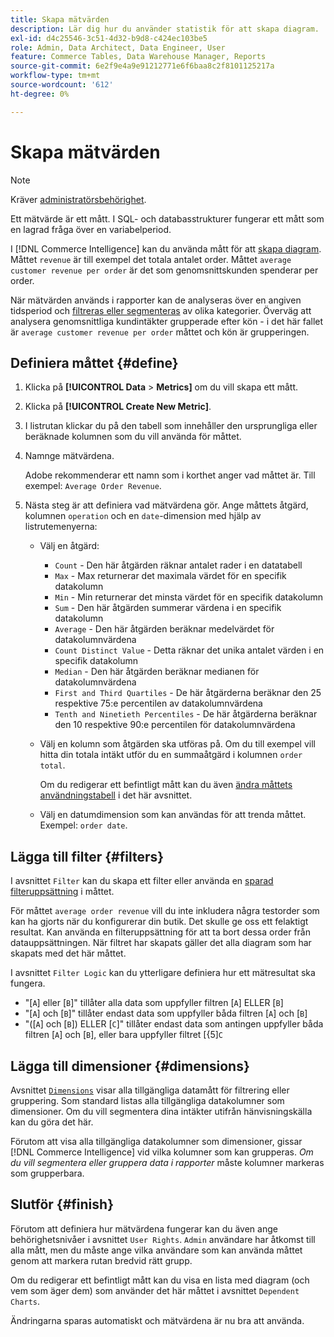 ```yaml
---
title: Skapa mätvärden
description: Lär dig hur du använder statistik för att skapa diagram.
exl-id: d4c25546-3c51-4d32-b9d8-c424ec103be5
role: Admin, Data Architect, Data Engineer, User
feature: Commerce Tables, Data Warehouse Manager, Reports
source-git-commit: 6e2f9e4a9e91212771e6f6baa8c2f8101125217a
workflow-type: tm+mt
source-wordcount: '612'
ht-degree: 0%

---
```


# Skapa mätvärden

>[!NOTE]
>
>Kräver [administratörsbehörighet](../../administrator/user-management/user-management.md).

Ett mätvärde är ett mått. I SQL- och databasstrukturer fungerar ett mått som en lagrad fråga över en variabelperiod.

I [!DNL Commerce Intelligence] kan du använda mått för att [skapa diagram](../../data-user/reports/ess-rpt-build-visual.md). Måttet `revenue` är till exempel det totala antalet order. Måttet `average customer revenue per order` är det som genomsnittskunden spenderar per order.

När mätvärden används i rapporter kan de analyseras över en angiven tidsperiod och [filtreras eller segmenteras](../../best-practices/segment-filter.md) av olika kategorier. Överväg att analysera genomsnittliga kundintäkter grupperade efter kön - i det här fallet är `average customer revenue per order` måttet och kön är grupperingen.

## Definiera måttet {#define}

1. Klicka på **[!UICONTROL Data** > **Metrics]** om du vill skapa ett mått.

1. Klicka på **[!UICONTROL Create New Metric]**.

1. I listrutan klickar du på den tabell som innehåller den ursprungliga eller beräknade kolumnen som du vill använda för måttet.

1. Namnge mätvärdena.

   Adobe rekommenderar ett namn som i korthet anger vad måttet är. Till exempel: `Average Order Revenue`.

1. Nästa steg är att definiera vad mätvärdena gör. Ange måttets åtgärd, kolumnen `operation` och en `date`-dimension med hjälp av listrutemenyerna:

   * Välj en åtgärd:
      * `Count` - Den här åtgärden räknar antalet rader i en datatabell
      * `Max` - Max returnerar det maximala värdet för en specifik datakolumn
      * `Min` - Min returnerar det minsta värdet för en specifik datakolumn
      * `Sum` - Den här åtgärden summerar värdena i en specifik datakolumn
      * `Average` - Den här åtgärden beräknar medelvärdet för datakolumnvärdena
      * `Count Distinct Value` - Detta räknar det unika antalet värden i en specifik datakolumn
      * `Median` - Den här åtgärden beräknar medianen för datakolumnvärdena
      * `First and Third Quartiles` - De här åtgärderna beräknar den 25 respektive 75:e percentilen av datakolumnvärdena
      * `Tenth and Ninetieth Percentiles` - De här åtgärderna beräknar den 10 respektive 90:e percentilen för datakolumnvärdena

   * Välj en kolumn som åtgärden ska utföras på. Om du till exempel vill hitta din totala intäkt utför du en summaåtgärd i kolumnen `order total`.

     Om du redigerar ett befintligt mått kan du även [ändra måttets användningstabell](../../data-analyst/data-warehouse-mgr/change-metric-op-table.md) i det här avsnittet.

   * Välj en datumdimension som kan användas för att trenda måttet. Exempel: `order date`.

## Lägga till filter {#filters}

I avsnittet `Filter` kan du skapa ett filter eller använda en [sparad filteruppsättning](../../data-user/reports/ess-manage-data-filters.md) i måttet.

För måttet `average order revenue` vill du inte inkludera några testorder som kan ha gjorts när du konfigurerar din butik. Det skulle ge oss ett felaktigt resultat. Kan använda en filteruppsättning för att ta bort dessa order från datauppsättningen. När filtret har skapats gäller det alla diagram som har skapats med det här måttet.

I avsnittet `Filter Logic` kan du ytterligare definiera hur ett mätresultat ska fungera.

* &quot;\[`A`\] eller \[`B`\]&quot; tillåter alla data som uppfyller filtren \[`A`\] ELLER \[`B`\]
* &quot;\[`A`\] och \[`B`\]&quot; tillåter endast data som uppfyller båda filtren \[`A`\] och \[`B`\]
* &quot;(\[`A`\] och \[`B`\]) ELLER \[`C`\]&quot; tillåter endast data som antingen uppfyller båda filtren \[`A`\] och \[`B`\], eller bara uppfyller filtret \[{5\]`C`

## Lägga till dimensioner {#dimensions}

Avsnittet [`Dimensions`](../../data-analyst/data-warehouse-mgr/manage-data-dimensions-metrics.md) visar alla tillgängliga datamått för filtrering eller gruppering. Som standard listas alla tillgängliga datakolumner som dimensioner. Om du vill segmentera dina intäkter utifrån hänvisningskälla kan du göra det här.

Förutom att visa alla tillgängliga datakolumner som dimensioner, gissar [!DNL Commerce Intelligence] vid vilka kolumner som kan grupperas. *Om du vill segmentera eller gruppera data i rapporter* måste kolumner markeras som grupperbara.

## Slutför {#finish}

Förutom att definiera hur mätvärdena fungerar kan du även ange behörighetsnivåer i avsnittet `User Rights`. `Admin` användare har åtkomst till alla mått, men du måste ange vilka användare som kan använda måttet genom att markera rutan bredvid rätt grupp.

Om du redigerar ett befintligt mått kan du visa en lista med diagram (och vem som äger dem) som använder det här måttet i avsnittet `Dependent Charts`.

Ändringarna sparas automatiskt och mätvärdena är nu bra att använda.

